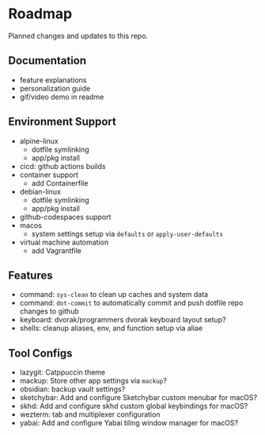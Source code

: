 # Roadmap

Planned changes and updates to this repo.

## Documentation

- feature explanations
- personalization guide
- gif/video demo in readme

## Environment Support

- alpine-linux
  - dotfile symlinking
  - app/pkg install
- cicd: github actions builds
- container support
  - add Containerfile
- debian-linux
  - dotfile symlinking
  - app/pkg install
- github-codespaces support
- macos
  - system settings setup via `defaults` or `apply-user-defaults`
- virtual machine automation
  - add Vagrantfile

## Features

- command: `sys-clean` to clean up caches and system data
- command: `dot-commit` to automatically commit and push dotfile repo changes to
  github
- keyboard: dvorak/programmers dvorak keyboard layout setup?
- shells: cleanup aliases, env, and function setup via aliae

## Tool Configs

- lazygit: Catppuccin theme
- mackup: Store other app settings via `mackup`?
- obsidian: backup vault settings?
- sketchybar: Add and configure Sketchybar custom menubar for macOS?
- skhd: Add and configure skhd custom global keybindings for macOS?
- wezterm: tab and multiplexer configuration
- yabai: Add and configure Yabai tiling window manager for macOS?
